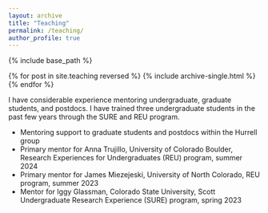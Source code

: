 ```yaml
---
layout: archive
title: "Teaching"
permalink: /teaching/
author_profile: true
---
```


{% include base_path %}

{% for post in site.teaching reversed %}
  {% include archive-single.html %}
{% endfor %}


I have considerable experience mentoring undergraduate, graduate students, and postdocs. I have trained three undergraduate students in the past few years through the SURE and REU program. 
* Mentoring support to graduate students and postdocs within the Hurrell group
* Primary mentor for Anna Trujillo, University of Colorado Boulder, Research Experiences for Undergraduates (REU) program, summer 2024 
* Primary mentor for James Miezejeski, University of North Colorado, REU program, summer 2023 
* Mentor for Iggy Glassman, Colorado State University, Scott Undergraduate Research Experience (SURE) program, spring 2023 

